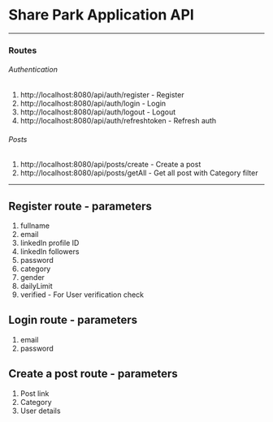 # Share Park Application API

---

### Routes

###### Authentication

1. http://localhost:8080/api/auth/register - Register
2. http://localhost:8080/api/auth/login - Login
3. http://localhost:8080/api/auth/logout - Logout
4. http://localhost:8080/api/auth/refreshtoken - Refresh auth

###### Posts

1.  http://localhost:8080/api/posts/create - Create a post
1.  http://localhost:8080/api/posts/getAll - Get all post with Category filter

---


## Register route - parameters

1. fullname
1. email
1. linkedIn profile ID
1. linkedIn followers
1. password
1. category
1. gender
1. dailyLimit
1. verified - For User verification check

## Login route - parameters

1. email
1. password

## Create a post route - parameters

1. Post link
1. Category
1. User details
